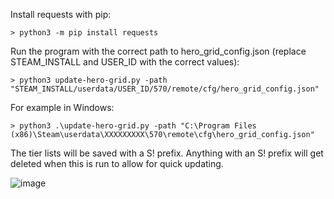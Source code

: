 Install requests with pip:

```> python3 -m pip install requests```

Run the program with the correct path to hero_grid_config.json (replace STEAM_INSTALL and USER_ID with the correct values):

```> python3 update-hero-grid.py -path "STEAM_INSTALL/userdata/USER_ID/570/remote/cfg/hero_grid_config.json"```

For example in Windows:

```> python3 .\update-hero-grid.py -path "C:\Program Files (x86)\Steam\userdata\XXXXXXXXX\570\remote\cfg\hero_grid_config.json"```

The tier lists will be saved with a S! prefix. Anything with an S! prefix will get deleted when this is run to allow for quick updating.

![image](https://user-images.githubusercontent.com/6697473/94150156-6b4f2d80-fe3e-11ea-9226-9ac26a25ea7e.png)